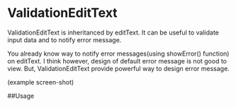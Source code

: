 ValidationEditText
==================
ValidationEditText is inheritanced by editText. It can be useful to validate input data and to notify error message. 

You already know way to notify error messages(using showError() function) on editText. I think however, design of default error message is not good to view. But, ValidationEditText provide powerful way to design error message. 

(example screen-shot)

##Usage

